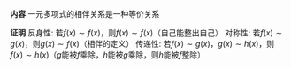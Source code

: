**内容**
一元多项式的相伴关系是一种等价关系

**证明**
反身性: 若$f(x)\sim f(x)$，则$f(x)\sim f(x)$（自己能整出自己）
对称性: 若$f(x)\sim g(x)$，则$g(x)\sim f(x)$（相伴的定义）
传递性: 若$f(x)\sim g(x)$，$g(x)\sim h(x)$，则$f(x)\sim h(x)$（$g$能被$f$乘除，$h$能被$g$乘除，则$h$能被$f$整除）